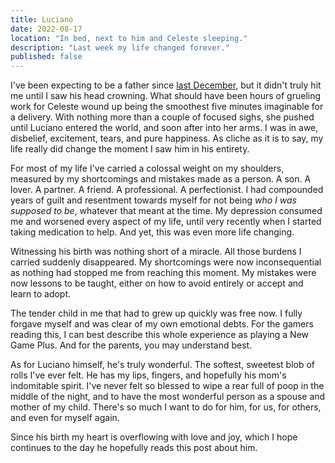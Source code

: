 ```yaml
---
title: Luciano
date: 2022-08-17
location: "In bed, next to him and Celeste sleeping."
description: "Last week my life changed forever."
published: false
---  
```


I've been expecting to be a father since [last December](/blog/2021#2022), but it didn't truly hit me until I saw his head crowning. What should have been hours of grueling work for Celeste wound up being the smoothest five minutes imaginable for a delivery. With nothing more than a couple of focused sighs, she pushed until Luciano entered the world, and soon after into her arms. I was in awe, disbelief, excitement, tears, and pure happiness. As cliche as it is to say, my life really did change the moment I saw him in his entirety.  

For most of my life I've carried a colossal weight on my shoulders, measured by my shortcomings and mistakes made as a person. A son. A lover. A partner. A friend. A professional. A perfectionist. I had compounded years of guilt and resentment towards myself for not being *who I was supposed to be*, whatever that meant at the time. My depression consumed me and worsened every aspect of my life, until very recently when I started taking medication to help. And yet, this was even more life changing.

Witnessing his birth was nothing short of a miracle. All those burdens I carried suddenly disappeared. My shortcomings were now inconsequential as nothing had stopped me from reaching this moment. My mistakes were now lessons to be taught, either on how to avoid entirely or accept and learn to adopt.  

The tender child in me that had to grew up quickly was free now. I fully forgave myself and was clear of my own emotional debts. For the gamers reading this, I can best describe this whole experience as playing a New Game Plus. And for the parents, you may understand best.  

As for Luciano himself, he's truly wonderful. The softest, sweetest blob of rolls I've ever felt. He has my lips, fingers, and hopefully his mom's indomitable spirit. I've never felt so blessed to wipe a rear full of poop in the middle of the night, and to have the most wonderful person as a spouse and mother of my child. There's so much I want to do for him, for us, for others, and even for myself again.  

Since his birth my heart is overflowing with love and joy, which I hope continues to the day he hopefully reads this post about him.  